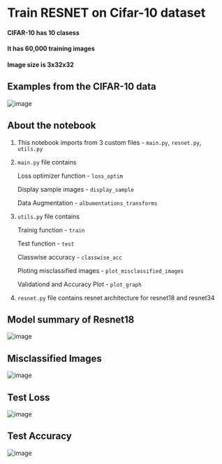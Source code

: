 # Train RESNET on Cifar-10 dataset

#### CIFAR-10 has 10 clasess
#### It has 60,000 training images
#### Image size is 3x32x32

## Examples from the CIFAR-10 data

![image](https://user-images.githubusercontent.com/16939617/125388484-2ee4c200-e3bd-11eb-9ae8-e00cb55ccd6d.png)


## About the notebook

1. This notebook imports from 3 custom files - `main.py`, `resnet.py`, `utils.py`
2. `main.py` file contains 
    
    Loss optimizer function - `loss_optim`
    
    Display sample images - `display_sample`
    
    Data Augmentation - `albumentations_transforms`
    
3. `utils.py` file contains
    
   Trainig function - `train`
   
   Test function - `test`
   
   Classwise accuracy - `classwise_acc`
   
   Ploting misclassified images - `plot_misclassified_images`
   
   Validationd and Accuracy Plot - `plot_graph`
   
4. `resnet.py` file contains resnet architecture for resnet18 and resnet34
    

## Model summary of Resnet18

![image](https://user-images.githubusercontent.com/16939617/125373449-c983d780-e3a2-11eb-96a1-a239c427743f.png)

## Misclassified Images
![image](https://user-images.githubusercontent.com/16939617/125388490-3310df80-e3bd-11eb-8f9b-9f603eb698b0.png)

## Test Loss
![image](https://user-images.githubusercontent.com/16939617/125388523-4328bf00-e3bd-11eb-92bd-65b105ef3b41.png)

## Test Accuracy
![image](https://user-images.githubusercontent.com/16939617/125388558-520f7180-e3bd-11eb-9013-ad1b8e3e1f08.png)



